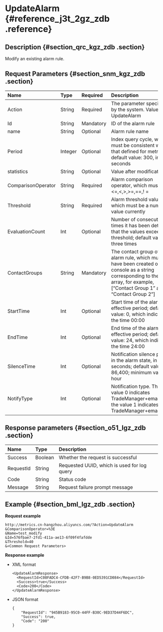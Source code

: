 # UpdateAlarm {#reference_j3t_2gz_zdb .reference}

## Description {#section_qrc_kgz_zdb .section}

Modify an existing alarm rule.

## Request Parameters {#section_snm_kgz_zdb .section}

|Name|Type|Required|Description|
|:---|:---|:-------|:----------|
|Action|String|Required|The parameter specified by the system. Value: UpdateAlarm|
|Id|String|Mandatory|ID of the alarm rule|
|name|String|Optional|Alarm rule name|
|Period|Integer|Optional|Index query cycle, which must be consistent with that defined for metrics; default value: 300, in seconds|
|statistics|String|Optional|Value after modification|
|ComparisonOperator|String|Required|Alarm comparison operator, which must be <=,<,\>,\>=,==,! =|
|Threshold|String|Required|Alarm threshold value, which must be a numeric value currently|
|EvaluationCount|Int|Optional|Number of consecutive times it has been detected that the values exceed the threshold; default value: three times|
|ContactGroups|String|Mandatory|The contact group of the alarm rule, which must have been created on the console as a string corresponding to the JSON array, for example,  \[“Contact Group 1” and “Contact Group 2”\]|
|StartTime|Int|Optional|Start time of the alarm effective period; default value: 0, which indicates the time 00:00|
|EndTime|Int|Optional|End time of the alarm effective period; default value: 24, which indicates the time 24:00|
|SilenceTime|Int|Optional|Notification silence period in the alarm state, in seconds; default value: 86,400; minimum value: 1 hour|
|NotifyType|Int|Optional|Notification type. The value 0 indicates TradeManager+email, and the value 1 indicates that TradeManager+email+SMS|

## Response parameters {#section_o51_lgz_zdb .section}

|Name|Type|Description|
|:---|:---|:----------|
|Success|Boolean|Whether the request is successful|
|RequestId|String|Requested UUID, which is used for log query|
|Code|String|Status code|
|Message|String|Request failure prompt message|

## Example {#section_bml_lgz_zdb .section}

**Request example**

```
http://metrics.cn-hangzhou.aliyuncs.com/?Action=UpdateAlarm
&ComparisonOperator=%3E
&Name=test_modify
&Id=576fbae7-2fd1-411a-ae13-6f09f4fafdde
&Threshold=40
&<Common Request Parameters>
```

**Response example**

-   XML format

    ```
    <UpdateAlarmResponse>
      <RequestId>C08FADC4-CFDB-42F7-B9B8-0ED5391CD084</RequestId>
      <Success>true</Success>
      <Code>200</Code>
    </UpdateAlarmResponse>
    ```

-   JSON format

    ```
    {
        "RequestId": "945B9183-95C0-44FF-B30C-9ED37D44F6DC", 
        "Success": true, 
        "Code": "200"
    }
    ```


